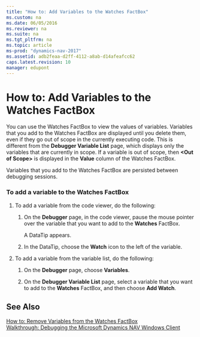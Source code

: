 ```yaml
---
title: "How to: Add Variables to the Watches FactBox"
ms.custom: na
ms.date: 06/05/2016
ms.reviewer: na
ms.suite: na
ms.tgt_pltfrm: na
ms.topic: article
ms-prod: "dynamics-nav-2017"
ms.assetid: adb2feaa-d2ff-4112-a8ab-d14afeafcc62
caps.latest.revision: 10
manager: edupont
---
```

# How to: Add Variables to the Watches FactBox
You can use the Watches FactBox to view the values of variables. Variables that you add to the Watches FactBox are displayed until you delete them, even if they go out of scope in the currently executing code. This is different from the **Debugger Variable List** page, which displays only the variables that are currently in scope. If a variable is out of scope, then **\<Out of Scope\>** is displayed in the **Value** column of the Watches FactBox.  
  
 Variables that you add to the Watches FactBox are persisted between debugging sessions.  
  
### To add a variable to the Watches FactBox  
  
1.  To add a variable from the code viewer, do the following:  
  
    1.  On the **Debugger** page, in the code viewer, pause the mouse pointer over the variable that you want to add to the **Watches** FactBox.  
  
         A DataTip appears.  
  
    2.  In the DataTip, choose the **Watch** icon to the left of the variable.  
  
2.  To add a variable from the variable list, do the following:  
  
    1.  On the **Debugger** page, choose **Variables**.  
  
    2.  On the **Debugger Variable List** page, select a variable that you want to add to the **Watches** FactBox, and then choose **Add Watch**.  
  
## See Also  
 [How to: Remove Variables from the Watches FactBox](../Topic/How%20to:%20Remove%20Variables%20from%20the%20Watches%20FactBox.md)   
 [Walkthrough: Debugging the Microsoft Dynamics NAV Windows Client](../Topic/Walkthrough:%20Debugging%20the%20Microsoft%20Dynamics%20NAV%20Windows%20Client.md)